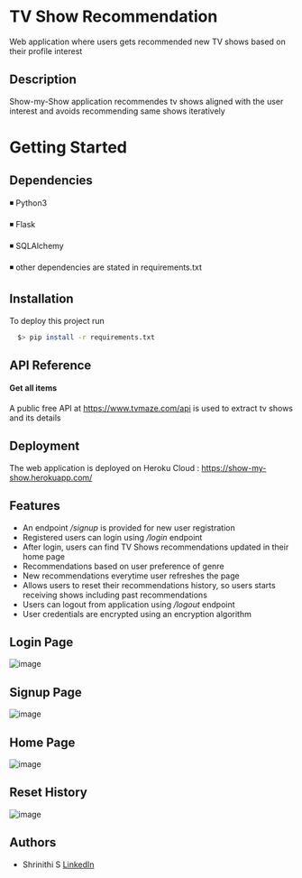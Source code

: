 
# TV Show Recommendation

Web application where users gets recommended new TV shows based on their profile interest


## Description

Show-my-Show application recommendes tv shows aligned with the user interest and avoids recommending same shows iteratively



# Getting Started

## Dependencies

◾ Python3

◾ Flask

◾ SQLAlchemy

◾ other dependencies are stated in requirements.txt
## Installation

To deploy this project run

```bash
  $> pip install -r requirements.txt
```


## API Reference

#### Get all items
A public free API at https://www.tvmaze.com/api is used to extract tv shows and its details

## Deployment
The web application is deployed on Heroku Cloud : https://show-my-show.herokuapp.com/

## Features

- An endpoint */signup* is provided for new user registration
- Registered users can login using */login* endpoint
- After login, users can find TV Shows recommendations updated in their home page 
- Recommendations based on user preference of genre
- New recommendations everytime user refreshes the page
- Allows users to reset their recommendations history, so users starts receiving shows including past recommendations
- Users can logout from application using */logout* endpoint
- User credentials are encrypted using an encryption algorithm  


## Login Page


![image](https://user-images.githubusercontent.com/85255137/200874583-19ffdc6f-43b1-4adb-9ee5-7372afb055f3.png)

## Signup Page
![image](https://user-images.githubusercontent.com/85255137/200878282-09b8f86d-d53f-4557-a6f9-fa22a5ddb8ce.png)
## Home Page
![image](https://user-images.githubusercontent.com/85255137/200877341-5c7000e2-2d40-4d62-b249-c0eb73a8f053.png)
## Reset History
![image](https://user-images.githubusercontent.com/85255137/200876584-91ca1a6b-93b3-490a-8537-9b502591b0ca.png)


## Authors

- Shrinithi S [LinkedIn](https://www.linkedin.com/in/shrinithi-s-a86a79163/)

